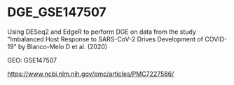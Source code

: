 # DGE_GSE147507

Using DESeq2 and EdgeR to perform DGE on data from the study "Imbalanced Host Response to SARS-CoV-2
Drives Development of COVID-19" by Blanco-Melo D et al. (2020)

GEO: GSE147507 

https://www.ncbi.nlm.nih.gov/pmc/articles/PMC7227586/ 
